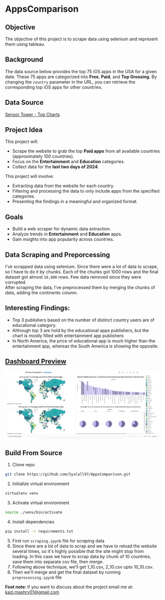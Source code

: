 # AppsComparison
## Objective
The objective of this project is to scrape data using selenium and represent them using tableau.

## Background
The data source below provides the top 75 iOS apps in the USA for a given date. These 75 apps are categorized into **Free**, **Paid**, and **Top Grossing**. By changing the `country` parameter in the URL, you can retrieve the corresponding top iOS apps for other countries.

## Data Source
[Sensor Tower - Top Charts](https://app.sensortower.com/top-charts?os=ios&category=0&country=US&date=2025-01-20&device=iphone)

## Project Idea
This project will:
- Scrape the website to grab the top **Paid apps** from all available countries (approximately 100 countries).
- Focus on the **Entertainment** and **Education** categories.
- Collect data for the **last two days of 2024**.

This project will involve:
- Extracting data from the website for each country.
- Filtering and processing the data to only include apps from the specified categories.
- Presenting the findings in a meaningful and organized format.

## Goals
- Build a web scraper for dynamic data extraction.
- Analyze trends in **Entertainment** and **Education** apps.
- Gain insights into app popularity across countries.

## Data Scraping and Preporcessing
I've scrapped data using selenium. Since there were a lot of data to scrape, so I have to do it by chunks. Each of the chunks got 1000 rows and the final dataset got almost `10,000` rows. Few data removed since they were corrupted. </br>
After scraping the data, I've preprocessed them by merging the chunks of data, adding the continents column. 

## Interesting Findings:
 - Top 3 publishers based on the number of distinct country users are of educational category.
 - Although top 3 are hold by the educational apps publishers, but the chart is mostly filled with entertainment app publishers
 - In North America, the price of educational app is much higher than the entertainment app, whereas the South America is showing the opposite.

## [Dashboard Preview](https://public.tableau.com/app/profile/kazi.mashry/viz/iOSAppsDemographic/Dashboard1?publish=yes)
![Dashboard Preview](dashboard.png)


## Build From Source
1. Clone repo
```bash
git clone https://github.com/SysCall97/AppsComparison.git
```
2. Initialize virtual environment
```bash
virtualenv venv  
```
3. Activate virtual environment
```bash
source ./venv/bin/activate
```
4. Install dependencies
```bash
pip install -r requirements.txt
```
5. First run ``scraping.ipynb`` file for scraping data
6. Since there are a lot of data to scrap and we have to reload the website several times, so it's highly possible that the site might stop from loading. In this case we have to scrap data by chunk of 10 countries, save them into separate csv file, then merge.
7. Following above technique, we'll get 1_10.csv, 2_10.csv upto 10_10.csv. 
8. Then we'll merge and get the final dataset by running ``preprocessing.ipynb`` file

<b>Foot note: </b> If you want to discuss about the project email me at: <link>kazi.mashry01@gmail.com</link>
